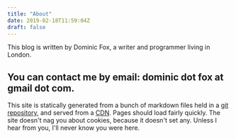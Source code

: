 ```yaml
---
title: "About"
date: 2019-02-18T11:59:04Z
draft: false
---
```

This blog is written by Dominic Fox, a writer and programmer living in London.

You can contact me by email: dominic dot fox at gmail dot com.
---

This site is statically generated from a bunch of markdown files held in a [git repository](https://github.com/poetix/thelastinstance), and served from a [CDN](https://netlify.com). Pages should load fairly quickly. The site doesn't nag you about cookies, because it doesn't set any. Unless I hear from you, I'll never know you were here.
